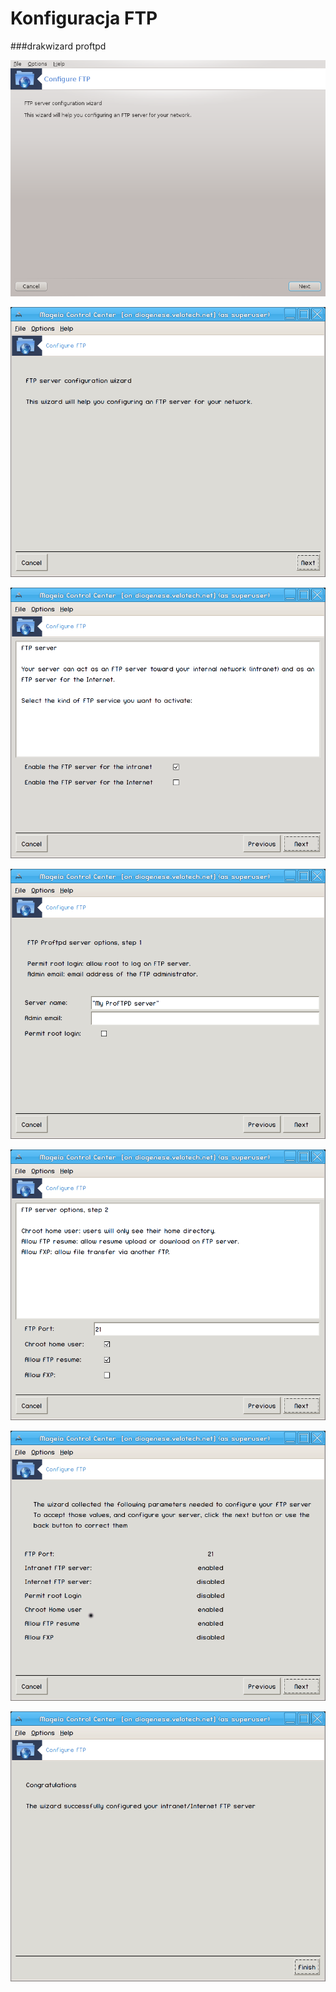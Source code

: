 # Konfiguracja FTP

###drakwizard proftpd

![](../img/drakwizard_proftpd.png)

![](../img/drakwizard-ftp-step1.png)

![](../img/drakwizard-ftp-step2.png)

![](../img/drakwizard-ftp-step3.png)

![](../img/drakwizard-ftp-step4.png)

![](../img/drakwizard-ftp-step5.png)

![](../img/drakwizard-ftp-step6.png)


